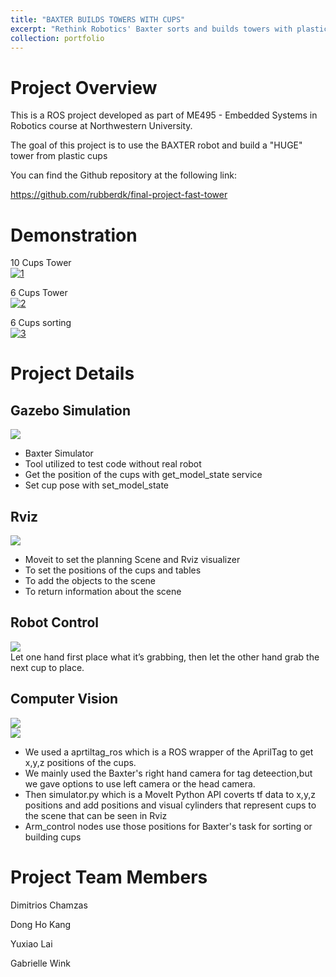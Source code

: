 ```yaml
---
title: "BAXTER BUILDS TOWERS WITH CUPS"
excerpt: "Rethink Robotics' Baxter sorts and builds towers with plastic cups.<br/><img src='/images/fasttower.gif'>"
collection: portfolio
---
```



# Project Overview
This is a ROS project developed as part of ME495 - Embedded Systems in Robotics course at Northwestern University.

The goal of this project is to use the BAXTER robot and build a "HUGE" tower from plastic cups

You can find the Github repository at the following link: 

https://github.com/rubberdk/final-project-fast-tower

# Demonstration

10 Cups Tower <br/>
[![1](http://img.youtube.com/vi/YzLpgf8ozkA/0.jpg)](http://www.youtube.com/watch?v=YzLpgf8ozkA)

6 Cups Tower <br/>
[![2](http://img.youtube.com/vi/H2U9Fk785CE/0.jpg)](http://www.youtube.com/watch?v=H2U9Fk785CE)

6 Cups sorting <br/>
[![3](http://img.youtube.com/vi/yFVovQYhw8g/0.jpg)](http://www.youtube.com/watch?v=yFVovQYhw8g)

# Project Details

## Gazebo Simulation
![](https://raw.github.com/rubberdk/rubberdk.github.io/master/images/baxter_gazebo.png)<br/>

- Baxter Simulator
- Tool utilized to test code without real robot
- Get the position of the cups with get_model_state service
- Set cup pose with set_model_state

## Rviz
![](https://raw.github.com/rubberdk/rubberdk.github.io/master/images/baxter_rviz.png)<br/>

- Moveit to set the planning Scene and Rviz visualizer
- To set the positions of the cups and tables
- To add the objects to the scene 
- To return information about the scene


## Robot Control
![](https://raw.github.com/rubberdk/rubberdk.github.io/master/images/baxter_control.png)<br/>
Let one hand first place what it’s grabbing, then let the other hand grab the next cup to place.
 
## Computer Vision
![](https://raw.github.com/rubberdk/rubberdk.github.io/master/images/baxter_cv.png)<br/>
![](https://raw.github.com/rubberdk/rubberdk.github.io/master/images/baxter_cvr.png)<br/>

- We used a aprtiltag_ros which is a ROS wrapper of the AprilTag to get x,y,z positions of the cups.
- We mainly used the Baxter's right hand camera for tag deteection,but we gave options to use left camera or the head camera.
- Then simulator.py which is a MoveIt Python API coverts tf data to x,y,z positions and add positions and visual cylinders that represent cups to the scene that can be seen in Rviz
- Arm_control nodes use those positions for Baxter's task for sorting or building cups


# Project Team Members

Dimitrios Chamzas

Dong Ho Kang

Yuxiao Lai

Gabrielle Wink
